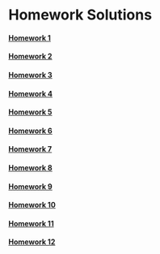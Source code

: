 
# Homework Solutions 

#### [Homework 1](https://github.com/MarkShinozaki/CPTS223-AdvancedDataStructuresInCpp/tree/Homeworks/Homework%201)
  
#### [Homework 2](https://github.com/MarkShinozaki/CPTS223-AdvancedDataStructuresInCpp/tree/Homeworks/Homework%202/hw2-soln)

#### [Homework 3](https://github.com/MarkShinozaki/CPTS223-AdvancedDataStructuresInCpp/tree/Homeworks/Homework%203)

#### [Homework 4](https://github.com/MarkShinozaki/CPTS223-AdvancedDataStructuresInCpp/tree/Homeworks/Homework%204/hw4-soln)
  
#### [Homework 5](https://github.com/MarkShinozaki/CPTS223-AdvancedDataStructuresInCpp/tree/Homeworks/Homework%205)
  
#### [Homework 6](https://github.com/MarkShinozaki/CPTS223-AdvancedDataStructuresInCpp/tree/Homeworks/Homework%206)
  
#### [Homework 7](https://github.com/MarkShinozaki/CPTS223-AdvancedDataStructuresInCpp/tree/Homeworks/Homework%207)

#### [Homework 8](https://github.com/MarkShinozaki/CPTS223-AdvancedDataStructuresInCpp/tree/Homeworks/Homework%208)

#### [Homework 9](https://github.com/MarkShinozaki/CPTS223-AdvancedDataStructuresInCpp/tree/Homeworks/Homework%209)

#### [Homework 10](https://github.com/MarkShinozaki/CPTS223-AdvancedDataStructuresInCpp/tree/Homeworks/Homework%2010)

#### [Homework 11](https://github.com/MarkShinozaki/CPTS223-AdvancedDataStructuresInCpp/tree/Homeworks/Homework%2011)

#### [Homework 12](https://github.com/MarkShinozaki/CPTS223-AdvancedDataStructuresInCpp/tree/Homeworks/Homework%2012)



















